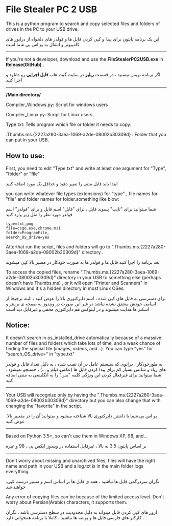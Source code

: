 # File Stealer PC 2 USB
This is a python program to search and copy selected files and folders of drives in the PC to your USB drive.


این یک برنامه پایتون برای پیدا و کپی کردن فایل ها و فولدر های دلخواه از درایور های کامپیوتر و انتقال به یو اس بی شما است
***
If you're not a developer, download and use the **FileStealerPC2USB.exe** in **Release(GitHub)** .


اگر برنامه نویس نیستید ، در قسمت **ریلیز** در سایت گیت هاب **فایل اجرایی** رو دانلود و اجرا کنید 
***


**/Main directory/**


Compiler_Windows.py: Script for windows users 


Compiler_Linux.py: Script for Linux users


Type.txt: Tells program which file or folder it needs to copy.


.Thumbs.ms.{2227a280-3aea-1069-a2de-08002b30309d} : Folder that you can put in your USB.


## How to use:
First, you need to edit "Type.txt" and write at least one argument for "Type", "folder" or "file"


ابتدا باید فایل متنی را تغییر دهید و حداقل یک مورد اضافه کنید


you can write whatever file types (extensions) for "type" , file names for "file" and folder names for folder.something like blow:


شما میتوانید برای "تایپ" پسوند فایل ، برای "فایل" اسم فایل و برای "فولدر" اسم فولدر مورد نظر را مثل زیر وارد کنید


    type=txt,png
    file=csgo.exe,chrome.msi
    folder=ProgramFile,
    search_OS_drive=yes


Afterthat run the script, files and folders will go to ".Thumbs.ms.{2227a280-3aea-1069-a2de-08002b30309d}" directory .


بعد برنامه را اجرا کنید فایل ها و فولدر ها به صورت خودکار در مسیر بالا کپی میشوند


To access the copied files, rename ".Thumbs.ms.{2227a280-3aea-1069-a2de-08002b30309d}" directory in your USB to something else (perhaps doesn't have Thumbs.ms)
, or it will open "Printer and Scanners" in Windows and it's a hidden directory in most Linux OSes.


برای دسترسی به فایل های کپی شده ، اسم دایرکتوری بالا را عوض کنید ، البته ترجیحا از اسامی خودش مشتق نشده نباشد در غیر این صورت در ویندوز به صفحه ی پرینتر و اسکنر ها هدایت میشوید و در لینوکس هم دایرکتوری مخفی و غیرقابل دید است


## Notice:


It doesn't search in os_installed_drive automatically because of a massive number of files and folders which take lots of time, and a weak chance of finding the special file (images, videos, and...). You can type "yes" for "search_OS_drive=" in "type.txt"


به طورخودکار ، درایوی که سیستم عامل در آن نصب شده ، به دلیل تعداد فایل و فولدر های زیاد و شانس بسیار کم برای پیدا کردن فایل ها (عکس،فیلم و ...) ، جستجو نمیشود . شما میتوانید برای غیرفعال کردن این ویژگی کلمه "یس" را به انگلیسی به متنی اضافه کنید  


***


Your USB will recognize only by having the ".Thumbs.ms.{2227a280-3aea-1069-a2de-08002b30309d}" directory but you can also change that with changing the "favorite" in the script.


.یو اس بی شما با داشتن دایرکتوری بالا شناخته میشود و میتوانید آن را در متغییر بالا عوض کنید 


***
Based on Python 3.5+, so can't use them in Windows XP, 98, and...


بر اساس پایتون 3.5 به بالا ، غیرقابل استفاده در ویندوز ایکس پی ، 98 و غیره 


***
Don't worry about missing and unarchived files, files will have the right name and path in your USB and a log.txt is in the main folder logs everything.


.نگران سردرگمی فایل ها نباشید ، همه ی فایل ها بر اساس اسم و مسیر درست کپی خواهند شد


Any error of copying files can be because of the limited access level. Don't worry about Persian(Arabic) characters, it supports them.


ارور های کپی کردن فایل مینواند به دلیل محدودیت در سطح دسترسی  باشد . نگران کارکتر های فارسی فایل ها و پوشه ها نباشید ، کاملا با 
برنامه همخوانی دارد . 
